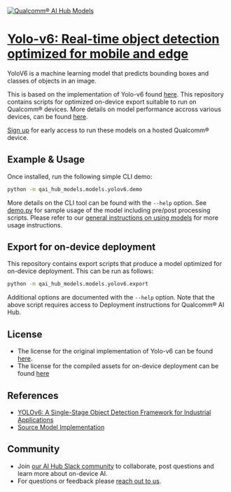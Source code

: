 [![Qualcomm® AI Hub Models](https://qaihub-public-assets.s3.us-west-2.amazonaws.com/qai-hub-models/quic-logo.jpg)](../../README.md)


# [Yolo-v6: Real-time object detection optimized for mobile and edge](https://aihub.qualcomm.com/models/yolov6)

YoloV6 is a machine learning model that predicts bounding boxes and classes of objects in an image.

This is based on the implementation of Yolo-v6 found
[here](https://github.com/meituan/YOLOv6/). This repository contains scripts for optimized on-device
export suitable to run on Qualcomm® devices. More details on model performance
accross various devices, can be found [here](https://aihub.qualcomm.com/models/yolov6).

[Sign up](https://myaccount.qualcomm.com/signup) for early access to run these models on
a hosted Qualcomm® device.




## Example & Usage


Once installed, run the following simple CLI demo:

```bash
python -m qai_hub_models.models.yolov6.demo
```
More details on the CLI tool can be found with the `--help` option. See
[demo.py](demo.py) for sample usage of the model including pre/post processing
scripts. Please refer to our [general instructions on using
models](../../../#getting-started) for more usage instructions.

## Export for on-device deployment

This repository contains export scripts that produce a model optimized for
on-device deployment. This can be run as follows:

```bash
python -m qai_hub_models.models.yolov6.export
```
Additional options are documented with the `--help` option. Note that the above
script requires access to Deployment instructions for Qualcomm® AI Hub.

## License
- The license for the original implementation of Yolo-v6 can be found
  [here](https://github.com/meituan/YOLOv6/blob/47625514e7480706a46ff3c0cd0252907ac12f22/LICENSE).
- The license for the compiled assets for on-device deployment can be found [here]({deploy_license_url})

## References
* [YOLOv6: A Single-Stage Object Detection Framework for Industrial Applications](https://arxiv.org/abs/2209.02976)
* [Source Model Implementation](https://github.com/meituan/YOLOv6/)

## Community
* Join [our AI Hub Slack community](https://qualcomm-ai-hub.slack.com/join/shared_invite/zt-2d5zsmas3-Sj0Q9TzslueCjS31eXG2UA#/shared-invite/email) to collaborate, post questions and learn more about on-device AI.
* For questions or feedback please [reach out to us](mailto:ai-hub-support@qti.qualcomm.com).


